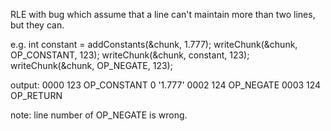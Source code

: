 RLE with bug which assume that a line can't maintain more than two lines, but they can.

e.g.
  int constant = addConstants(&chunk, 1.777);
  writeChunk(&chunk, OP_CONSTANT, 123);
  writeChunk(&chunk, constant, 123);
  writeChunk(&chunk, OP_NEGATE, 123);

 output:
  0000  123 OP_CONSTANT         0 '1.777'
  0002  124 OP_NEGATE
  0003  124 OP_RETURN

note: line number of OP_NEGATE is wrong.